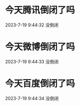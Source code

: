 # 今天腾讯倒闭了吗

2023-7-19 9:44:32 没倒闭

# 今天微博倒闭了吗

2023-7-19 9:44:33 没倒闭

# 今天百度倒闭了吗

2023-7-19 9:44:34 没倒闭

